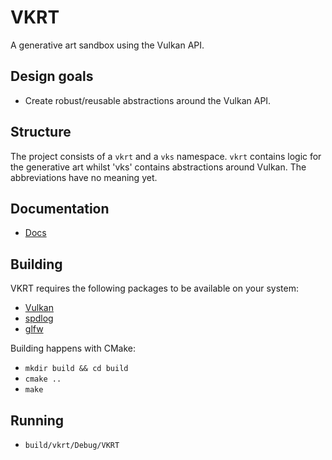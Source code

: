 # VKRT
A generative art sandbox using the Vulkan API.

## Design goals
- Create robust/reusable abstractions around the Vulkan API.

## Structure
The project consists of a `vkrt` and a `vks` namespace. `vkrt` contains logic for the generative art whilst 'vks' contains abstractions around Vulkan. The abbreviations have no meaning yet.

## Documentation
- [Docs](./DOCS.md)

## Building
VKRT requires the following packages to be available on your system:
- [Vulkan](https://www.vulkan.org)
- [spdlog](https://github.com/gabime/spdlog)
- [glfw](https://www.glfw.org)

Building happens with CMake:
- `mkdir build && cd build`
- `cmake ..`
- `make`

## Running
- `build/vkrt/Debug/VKRT`